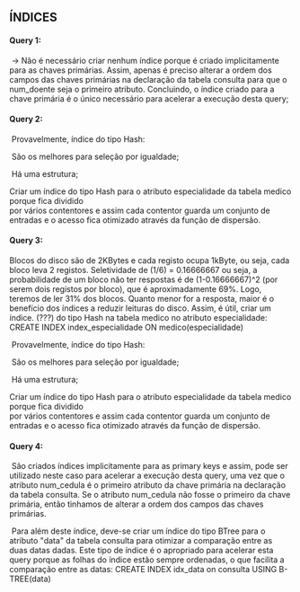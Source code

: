 ## ÍNDICES

#### Query 1: 

​	-> Não é necessário criar nenhum índice porque é criado implicitamente para as chaves primárias. 
Assim, apenas é preciso alterar a ordem dos campos das chaves primárias na declaração da tabela consulta para que o num_doente seja o primeiro atributo. Concluindo, o índice criado para a chave primária é o único necessário para acelerar a execução desta query;

#### Query 2:

​	Provavelmente, índice do tipo Hash:

​	São os melhores para seleção por igualdade;

​	Há uma estrutura;
 
 Criar um índice do tipo Hash para o atributo especialidade da tabela medico porque fica dividido            
 por vários contentores e assim cada contentor guarda um conjunto de entradas e o acesso fica otimizado 
 através da função de dispersão.

#### Query 3:
Blocos do disco são de 2KBytes e cada registo ocupa 1kByte, ou seja, cada bloco leva 2 registos. Seletividade de (1/6) = 0.16666667 ou seja, a probabilidade de um bloco não ter respostas é de (1-0.16666667)^2 (por serem dois registos por bloco), que é aproximadamente 69%. Logo, teremos de ler 31% dos blocos. Quanto menor for a resposta, maior é o benefício dos índices a reduzir leituras do disco. Assim, é útil, criar um índice.
(???) do tipo Hash na tabela medico no atributo especialidade:
CREATE INDEX index_especialidade ON medico(especialidade)

​	Provavelmente, índice do tipo Hash:

​	São os melhores para seleção por igualdade;

​	Há uma estrutura;
 
 Criar um índice do tipo Hash para o atributo especialidade da tabela medico porque fica dividido            
 por vários contentores e assim cada contentor guarda um conjunto de entradas e o acesso fica otimizado 
 através da função de dispersão.
 
 

#### Query 4:
​	São criados índices implicitamente para as primary keys e assim, pode ser utilizado neste caso para acelerar a execução desta query, uma vez que o atributo num_cedula é o primeiro atributo da chave primária na declaração da tabela consulta. Se o atributo num_cedula não fosse o primeiro da chave primária, então tinhamos de alterar a ordem dos campos das chaves primárias.

​	Para além deste índice, deve-se criar um índice do tipo BTree para o atributo "data" da tabela consulta para otimizar a comparação entre as duas datas dadas. Este tipo de índice é o apropriado para acelerar esta query porque as folhas do índice estão sempre ordenadas, o que facilita a comparação entre as datas:
	CREATE INDEX idx_data on consulta USING B-TREE(data)

	
